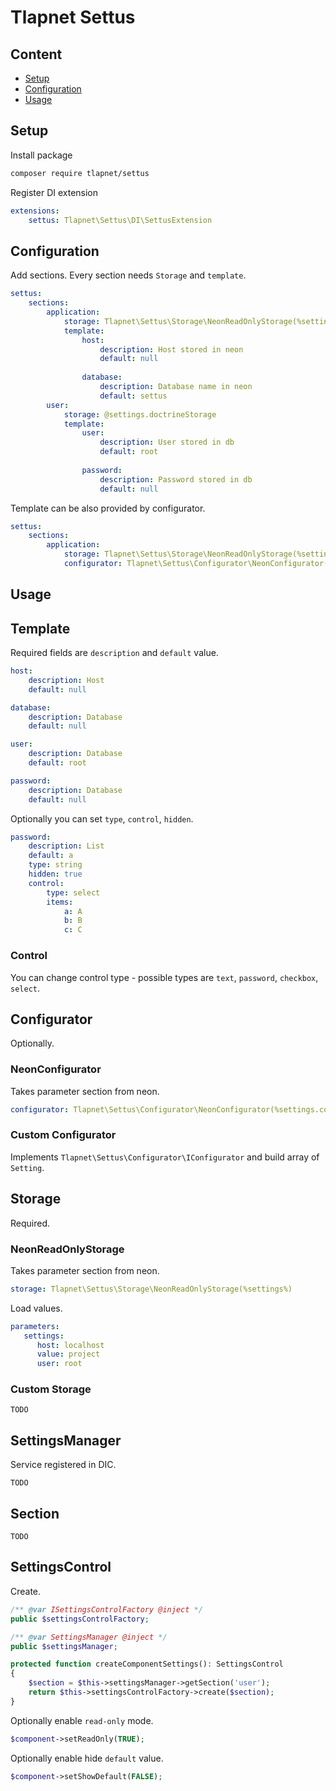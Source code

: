 # Tlapnet Settus

## Content

- [Setup](#setup)
- [Configuration](#configuration)
- [Usage](#usage)

## Setup

Install package

```bash
composer require tlapnet/settus
```

Register DI extension

```yaml
extensions:
    settus: Tlapnet\Settus\DI\SettusExtension
```

## Configuration

Add sections. Every section needs `Storage` and `template`. 

```yaml
settus:
    sections: 
        application:
            storage: Tlapnet\Settus\Storage\NeonReadOnlyStorage(%settings.core%)
            template:
                host:
                    description: Host stored in neon
                    default: null
                
                database:
                    description: Database name in neon
                    default: settus
        user:
            storage: @settings.doctrineStorage
            template:
                user:
                    description: User stored in db
                    default: root
                
                password:
                    description: Password stored in db
                    default: null
```

Template can be also provided by configurator.

```yaml
settus:
    sections: 
        application:
            storage: Tlapnet\Settus\Storage\NeonReadOnlyStorage(%settings.core%)
            configurator: Tlapnet\Settus\Configurator\NeonConfigurator(%settings.core%)
```


## Usage

## Template 

Required fields are `description` and `default` value.

```yaml
host:
    description: Host
    default: null

database:
    description: Database
    default: null

user:
    description: Database
    default: root

password:
    description: Database
    default: null
```

Optionally you can set `type`, `control`, `hidden`.

```yaml
password:
    description: List
    default: a
    type: string
    hidden: true
    control:
        type: select
        items:
            a: A
            b: B
            c: C
```

### Control

You can change control type - possible types are `text`, `password`, `checkbox`, `select`.

## Configurator

Optionally.

### NeonConfigurator

Takes parameter section from neon.

```yaml
configurator: Tlapnet\Settus\Configurator\NeonConfigurator(%settings.core%)
```
### Custom Configurator

Implements `Tlapnet\Settus\Configurator\IConfigurator` and build array of `Setting`.

## Storage

Required.

### NeonReadOnlyStorage

Takes parameter section from neon.

```yaml
storage: Tlapnet\Settus\Storage\NeonReadOnlyStorage(%settings%)
```

Load values.

```yaml
parameters:
   settings:
      host: localhost
      value: project
      user: root
```

### Custom Storage

`TODO` 

## SettingsManager

Service registered in DIC. 

`TODO` 

## Section

`TODO` 

## SettingsControl

Create.

```php
/** @var ISettingsControlFactory @inject */
public $settingsControlFactory;

/** @var SettingsManager @inject */
public $settingsManager;

protected function createComponentSettings(): SettingsControl
{
    $section = $this->settingsManager->getSection('user');
    return $this->settingsControlFactory->create($section);
}
```

Optionally enable `read-only` mode.

```php
$component->setReadOnly(TRUE);
```

Optionally enable hide `default` value.

```php
$component->setShowDefault(FALSE);
```


